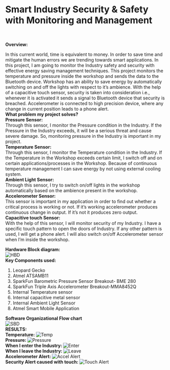 # Smart Industry Security & Safety with Monitoring and Management

<br>
<p> <b> Overview: </b> </p>
In this current world, time is equivalent to money. In order to save time and mitigate the human errors we are trending towards smart applications. In this project, I am going to monitor the Industry safety and security with effective energy saving management techniques. This project monitors the temperature and pressure inside the workshop and sends the data to the Bluetooth device. Workshop has an ability to save energy by automatically switching on and off the lights with respect to it’s ambience. With the help of a capacitive touch sensor, security is taken into consideration i.e., whenever it is activated it sends a signal to Bluetooth device that security is breached. Accelerometer is connected to high precision device, where any change in current position leads to a phone alert.

<br>
<b> What problem my project solves? </b> <br>
<b>Pressure Sensor: </b> <br>
Through this sensor, I monitor the Pressure condition in the Industry. If the Pressure in the Industry exceeds, it will be a serious threat and cause severe damage. So, monitoring pressure in the Industry is important in my project. <br>
<b>Temperature Sensor: </b> <br>
Through this sensor, I monitor the Temperature condition in the Industry. If the Temperature in the Workshop exceeds certain limit, I switch off and on certain applications/processes in the Workshop. Because of continuous temperature management I can save energy by not using external cooling system. <br>
<b>Ambient Light Sensor: </b> <br>
Through this sensor, I try to switch on/off lights in the workshop automatically based on the ambience present in the workshop. <br>
<b> Accelerometer Sensor: </b> <br>
This sensor is important in my application in order to find out whether a critical process is working or not. If it’s working accelerometer produces continuous change in output. If it’s not it produces zero output. <br>
<b>Capacitive touch Sensor:</b> <br>
With the help of this sensor, I will monitor security of my Industry. I have a specific touch pattern to open the doors of Industry. If any other pattern is used, I will get a phone alert. I will also switch on/off Accelerometer sensor when I’m inside the workshop.
<br>

<b> Hardware Block diagram: </b> <br>
<img src="https://github.com/sral1993/ECEN-5023-IOT-Embedded-Firmware/blob/master/images/HBD.png" alt="HBD">
<br>
<b> Key Components used: </b> <br>
1)	Leopard Gecko <br>
2)	Atmel ATSAMB11 <br>
3)	SparkFun Barometric Pressure Sensor Breakout- BME 280 <br>
4)	SparkFun Triple Axis Accelerometer Breakout-MMA8452Q <br>
5)	Internal Temperature sensor <br>
6)	Internal capacitive metal sensor <br>
7)	Internal Ambient Light Sensor <br>
8)	Atmel Smart Mobile Application <br>

<b> Software Organizational Flow chart </b>
<br>
<img src="https://github.com/sral1993/ECEN-5023-IOT-Embedded-Firmware/blob/master/images/softwareBD.png" alt="SBD">
<br>
<b> RESULTS: </b>
<br>
<b> Temperature: </b>
<img src="https://github.com/sral1993/ECEN-5023-IOT-Embedded-Firmware/blob/master/images/temperature.png" alt="Temp">
<br>
<b> Pressure: </b>
<img src="https://github.com/sral1993/ECEN-5023-IOT-Embedded-Firmware/blob/master/images/pressure.png" alt="Pressure">
<br>
<b> When I enter the Industry: </b>
<img src="https://github.com/sral1993/ECEN-5023-IOT-Embedded-Firmware/blob/master/images/enter.png" alt="Enter">
<br>
<b> When I leave the Industry: </b>
<img src="https://github.com/sral1993/ECEN-5023-IOT-Embedded-Firmware/blob/master/images/leave.png" alt="Leave">
<br>
<b> Accelerometer Alert: </b>
<img src="https://github.com/sral1993/ECEN-5023-IOT-Embedded-Firmware/blob/master/images/accelerometeralert.jpg" alt="Accel Alert">
<br>
<b> Security Alert caused with touch: </b>
<img src="https://github.com/sral1993/ECEN-5023-IOT-Embedded-Firmware/blob/master/images/touchalert.jpg" alt="Touch Alert">
<br>
